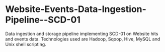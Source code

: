# Website-Events-Data-Ingestion-Pipeline--SCD-01
Data ingestion and storage pipeline implementing SCD-01 on Website hits and events data. Technologies used are Hadoop, Sqoop, Hive, MySQL and Unix shell scripting.
